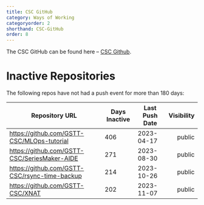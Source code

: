 ```yaml
---
title: CSC GitHub
category: Ways of Working
categoryorder: 2
shorthand: CSC-GitHub
order: 8
---
```


The CSC GitHub can be found here – <a href="https://github.com/GSTT-CSC/">CSC Github</a>.

# Inactive Repositories

The following repos have not had a push event for more than 180 days:

| Repository URL | Days Inactive | Last Push Date | Visibility |
| --- | --- | --- | ---: |
| https://github.com/GSTT-CSC/MLOps-tutorial | 406 | 2023-04-17 | public |
| https://github.com/GSTT-CSC/SeriesMaker-AIDE | 271 | 2023-08-30 | public |
| https://github.com/GSTT-CSC/rsync-time-backup | 214 | 2023-10-26 | public |
| https://github.com/GSTT-CSC/XNAT | 202 | 2023-11-07 | public |
